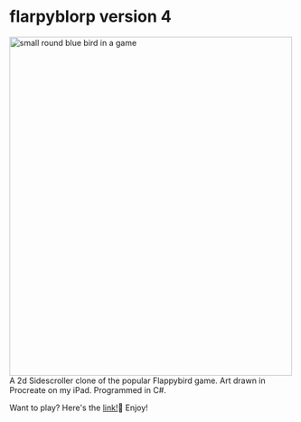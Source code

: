 # flarpyblorp version 4
<img src="https://imgur.com/yHHx1xn" alt="small round blue bird in a game" width="500" height="600">
A 2d Sidescroller clone of the popular Flappybird game. Art drawn in Procreate on my iPad. Programmed in C#. 

Want to play? Here's the <a href="https://jinxcodex00.itch.io/flarpy-blorp">link!</a>🐤 Enjoy!
